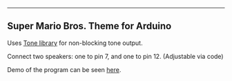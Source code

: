 -------------------------------------
 Super Mario Bros. Theme for Arduino
-------------------------------------

Uses [Tone library](https://code.google.com/p/rogue-code/wiki/ToneLibraryDocumentation) for non-blocking tone output.

Connect two speakers: one to pin 7, and one to pin 12. (Adjustable via code)

Demo of the program can be seen [here](https://www.youtube.com/watch?v=r-OREI66x0s).
